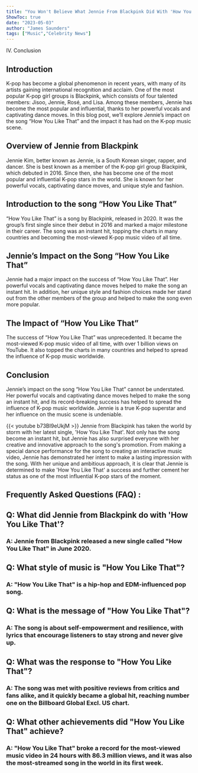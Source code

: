 ```yaml
---
title: "You Won't Believe What Jennie From Blackpink Did With 'How You Like That'!"
ShowToc: true 
date: "2023-05-03"
author: "James Saunders" 
tags: ["Music","Celebrity News"]
---
```

IV. Conclusion

## Introduction 

K-pop has become a global phenomenon in recent years, with many of its artists gaining international recognition and acclaim. One of the most popular K-pop girl groups is Blackpink, which consists of four talented members: Jisoo, Jennie, Rosé, and Lisa. Among these members, Jennie has become the most popular and influential, thanks to her powerful vocals and captivating dance moves. In this blog post, we’ll explore Jennie’s impact on the song “How You Like That” and the impact it has had on the K-pop music scene.

## Overview of Jennie from Blackpink 

Jennie Kim, better known as Jennie, is a South Korean singer, rapper, and dancer. She is best known as a member of the K-pop girl group Blackpink, which debuted in 2016. Since then, she has become one of the most popular and influential K-pop stars in the world. She is known for her powerful vocals, captivating dance moves, and unique style and fashion. 

## Introduction to the song “How You Like That” 

“How You Like That” is a song by Blackpink, released in 2020. It was the group’s first single since their debut in 2016 and marked a major milestone in their career. The song was an instant hit, topping the charts in many countries and becoming the most-viewed K-pop music video of all time. 

## Jennie’s Impact on the Song “How You Like That”

Jennie had a major impact on the success of “How You Like That”. Her powerful vocals and captivating dance moves helped to make the song an instant hit. In addition, her unique style and fashion choices made her stand out from the other members of the group and helped to make the song even more popular. 

## The Impact of “How You Like That”

The success of “How You Like That” was unprecedented. It became the most-viewed K-pop music video of all time, with over 1 billion views on YouTube. It also topped the charts in many countries and helped to spread the influence of K-pop music worldwide. 

## Conclusion

Jennie’s impact on the song “How You Like That” cannot be understated. Her powerful vocals and captivating dance moves helped to make the song an instant hit, and its record-breaking success has helped to spread the influence of K-pop music worldwide. Jennie is a true K-pop superstar and her influence on the music scene is undeniable.

{{< youtube b73BI9eUkjM >}} 
Jennie from Blackpink has taken the world by storm with her latest single, 'How You Like That'. Not only has the song become an instant hit, but Jennie has also surprised everyone with her creative and innovative approach to the song's promotion. From making a special dance performance for the song to creating an interactive music video, Jennie has demonstrated her intent to make a lasting impression with the song. With her unique and ambitious approach, it is clear that Jennie is determined to make 'How You Like That' a success and further cement her status as one of the most influential K-pop stars of the moment.

## Frequently Asked Questions (FAQ) :
<h2>Q: What did Jennie from Blackpink do with 'How You Like That'?</h2>

<h3>A: Jennie from Blackpink released a new single called "How You Like That" in June 2020.</h3>

<h2>Q: What style of music is "How You Like That"?</h2>

<h3>A: "How You Like That" is a hip-hop and EDM-influenced pop song.</h3>

<h2>Q: What is the message of "How You Like That"?</h2>

<h3>A: The song is about self-empowerment and resilience, with lyrics that encourage listeners to stay strong and never give up.</h3>

<h2>Q: What was the response to "How You Like That"?</h2>

<h3>A: The song was met with positive reviews from critics and fans alike, and it quickly became a global hit, reaching number one on the Billboard Global Excl. US chart.</h3>

<h2>Q: What other achievements did "How You Like That" achieve?</h2>

<h3>A: "How You Like That" broke a record for the most-viewed music video in 24 hours with 86.3 million views, and it was also the most-streamed song in the world in its first week.</h3>





